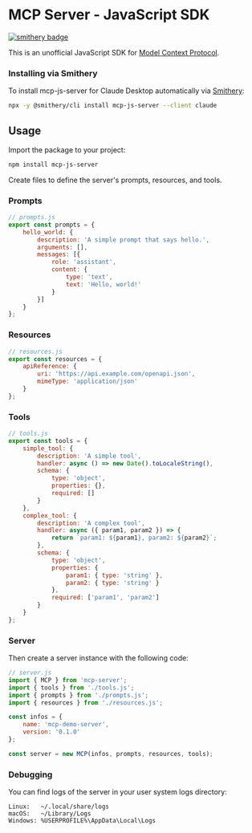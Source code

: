 # MCP Server - JavaScript SDK
[![smithery badge](https://smithery.ai/badge/mcp-js-server)](https://smithery.ai/server/mcp-js-server)

This is an unofficial JavaScript SDK for [Model Context Protocol](https://spec.modelcontextprotocol.io/latest).

### Installing via Smithery

To install mcp-js-server for Claude Desktop automatically via [Smithery](https://smithery.ai/server/mcp-js-server):

```bash
npx -y @smithery/cli install mcp-js-server --client claude
```

## Usage

Import the package to your project:

```bash
npm install mcp-js-server
```

Create files to define the server's prompts, resources, and tools.

### Prompts

```javascript
// prompts.js
export const prompts = {
    hello_world: {
        description: 'A simple prompt that says hello.',
        arguments: [],
        messages: [{
            role: 'assistant',
            content: {
                type: 'text',
                text: 'Hello, world!'
            }
        }]
    }
};
```

### Resources

```javascript
// resources.js
export const resources = {
    apiReference: {
        uri: 'https://api.example.com/openapi.json',
        mimeType: 'application/json'
    }
};
```

### Tools

```javascript
// tools.js
export const tools = {
    simple_tool: {
        description: 'A simple tool',
        handler: async () => new Date().toLocaleString(),
        schema: {
            type: 'object',
            properties: {},
            required: []
        }
    },
    complex_tool: {
        description: 'A complex tool',
        handler: async ({ param1, param2 }) => {
            return `param1: ${param1}, param2: ${param2}`;
        },
        schema: {
            type: 'object',
            properties: {
                param1: { type: 'string' },
                param2: { type: 'string' }
            },
            required: ['param1', 'param2']
        }
    }
};
```

### Server

Then create a server instance with the following code:

```javascript
// server.js
import { MCP } from 'mcp-server';
import { tools } from './tools.js';
import { prompts } from './prompts.js';
import { resources } from './resources.js';

const infos = {
    name: 'mcp-demo-server',
    version: '0.1.0'
};

const server = new MCP(infos, prompts, resources, tools);
```

### Debugging

You can find logs of the server in your user system logs directory:

```
Linux:   ~/.local/share/logs
macOS:   ~/Library/Logs
Windows: %USERPROFILE%\AppData\Local\Logs
```
